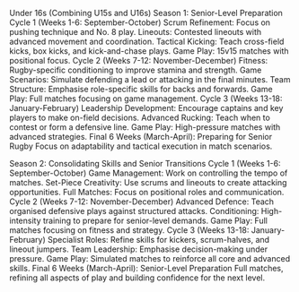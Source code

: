 Under 16s (Combining U15s and U16s)
Season 1: Senior-Level Preparation
Cycle 1 (Weeks 1-6: September-October)
Scrum Refinement: Focus on pushing technique and No. 8 play.
Lineouts: Contested lineouts with advanced movement and coordination.
Tactical Kicking: Teach cross-field kicks, box kicks, and kick-and-chase plays.
Game Play: 15v15 matches with positional focus.
Cycle 2 (Weeks 7-12: November-December)
Fitness: Rugby-specific conditioning to improve stamina and strength.
Game Scenarios: Simulate defending a lead or attacking in the final minutes.
Team Structure: Emphasise role-specific skills for backs and forwards.
Game Play: Full matches focusing on game management.
Cycle 3 (Weeks 13-18: January-February)
Leadership Development: Encourage captains and key players to make on-field decisions.
Advanced Rucking: Teach when to contest or form a defensive line.
Game Play: High-pressure matches with advanced strategies.
Final 6 Weeks (March-April): Preparing for Senior Rugby
Focus on adaptability and tactical execution in match scenarios.

Season 2: Consolidating Skills and Senior Transitions
Cycle 1 (Weeks 1-6: September-October)
Game Management: Work on controlling the tempo of matches.
Set-Piece Creativity: Use scrums and lineouts to create attacking opportunities.
Full Matches: Focus on positional roles and communication.
Cycle 2 (Weeks 7-12: November-December)
Advanced Defence: Teach organised defensive plays against structured attacks.
Conditioning: High-intensity training to prepare for senior-level demands.
Game Play: Full matches focusing on fitness and strategy.
Cycle 3 (Weeks 13-18: January-February)
Specialist Roles: Refine skills for kickers, scrum-halves, and lineout jumpers.
Team Leadership: Emphasise decision-making under pressure.
Game Play: Simulated matches to reinforce all core and advanced skills.
Final 6 Weeks (March-April): Senior-Level Preparation
Full matches, refining all aspects of play and building confidence for the next level.
